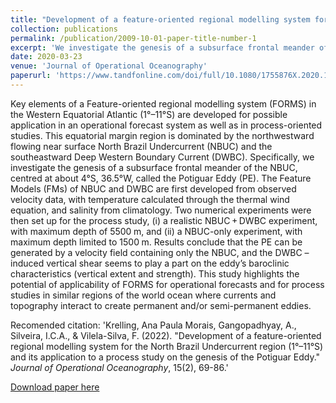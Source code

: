 ```yaml
---
title: "Development of a feature-oriented regional modelling system for the North Brazil Undercurrent region (1°–11°S) and its application to a process study on the genesis of the Potiguar Eddy"
collection: publications
permalink: /publication/2009-10-01-paper-title-number-1
excerpt: 'We investigate the genesis of a subsurface frontal meander of the NBUC, centred at about 4°S, 36.5°W, called the Potiguar Eddy (PE). The Feature Models (FMs) of NBUC and DWBC are first developed from observed velocity data.'
date: 2020-03-23
venue: 'Journal of Operational Oceanography'
paperurl: 'https://www.tandfonline.com/doi/full/10.1080/1755876X.2020.1743049'
---
```


Key elements of a Feature-oriented regional modelling system (FORMS) in the Western Equatorial Atlantic (1°–11°S) are developed for possible application in an operational forecast system as well as in process-oriented studies. This equatorial margin region is dominated by the northwestward flowing near surface North Brazil Undercurrent (NBUC) and the southeastward Deep Western Boundary Current (DWBC). Specifically, we investigate the genesis of a subsurface frontal meander of the NBUC, centred at about 4°S, 36.5°W, called the Potiguar Eddy (PE). The Feature Models (FMs) of NBUC and DWBC are first developed from observed velocity data, with temperature calculated through the thermal wind equation, and salinity from climatology. Two numerical experiments were then set up for the process study, (i) a realistic NBUC + DWBC experiment, with maximum depth of 5500 m, and (ii) a NBUC-only experiment, with maximum depth limited to 1500 m. Results conclude that the PE can be generated by a velocity field containing only the NBUC, and the DWBC – induced vertical shear seems to play a part on the eddy’s baroclinic characteristics (vertical extent and strength). This study highlights the potential of applicability of FORMS for operational forecasts and for process studies in similar regions of the world ocean where currents and topography interact to create permanent and/or semi-permanent eddies.

Recomended citation: 'Krelling, Ana Paula Morais, Gangopadhyay, A., Silveira, I.C.A., & Vilela-Silva, F. (2022). &quot;Development of a feature-oriented regional modelling system for the North Brazil Undercurrent region (1°–11°S) and its application to a process study on the genesis of the Potiguar Eddy.&quot; <i>Journal of Operational Oceanography</i>, 15(2), 69-86.'

[Download paper here](https://www.tandfonline.com/doi/full/10.1080/1755876X.2020.1743049)
